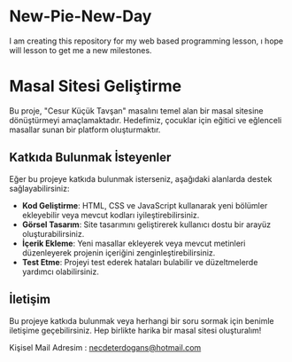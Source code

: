 # New-Pie-New-Day
I am creating this repository for my  web based programming lesson, ı hope will lesson to get me a new milestones.

# Masal Sitesi Geliştirme

Bu proje, "Cesur Küçük Tavşan" masalını temel alan bir masal sitesine dönüştürmeyi amaçlamaktadır. Hedefimiz, çocuklar için eğitici ve eğlenceli masallar sunan bir platform oluşturmaktır.

## Katkıda Bulunmak İsteyenler

Eğer bu projeye katkıda bulunmak isterseniz, aşağıdaki alanlarda destek sağlayabilirsiniz:

- **Kod Geliştirme**: HTML, CSS ve JavaScript kullanarak yeni bölümler ekleyebilir veya mevcut kodları iyileştirebilirsiniz.
- **Görsel Tasarım**: Site tasarımını geliştirerek kullanıcı dostu bir arayüz oluşturabilirsiniz.
- **İçerik Ekleme**: Yeni masallar ekleyerek veya mevcut metinleri düzenleyerek projenin içeriğini zenginleştirebilirsiniz.
- **Test Etme**: Projeyi test ederek hataları bulabilir ve düzeltmelerde yardımcı olabilirsiniz.

## İletişim

Bu projeye katkıda bulunmak veya herhangi bir soru sormak için benimle iletişime geçebilirsiniz. Hep birlikte harika bir masal sitesi oluşturalım!

Kişisel Mail Adresim : necdeterdogans@hotmail.com


